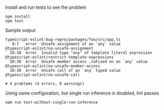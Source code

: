 Install and run tests to see the problem

```
npm install
npm test
```

Sample output

```
typescript-eslint-bug-repro/packages/foo/src/app.ts
   9:7   error  Unsafe assignment of an `any` value                @typescript-eslint/no-unsafe-assignment
  10:30  error  Invalid type "any" of template literal expression  @typescript-eslint/restrict-template-expressions
  10:30  error  Unsafe member access .toFixed on an `any` value    @typescript-eslint/no-unsafe-member-access
  10:30  error  Unsafe call of an `any` typed value                @typescript-eslint/no-unsafe-call

✖ 4 problems (4 errors, 0 warnings)
```

Using same configuration, but single run inference is disabled, lint passes

```
npm run test-without-single-run-inference
```
